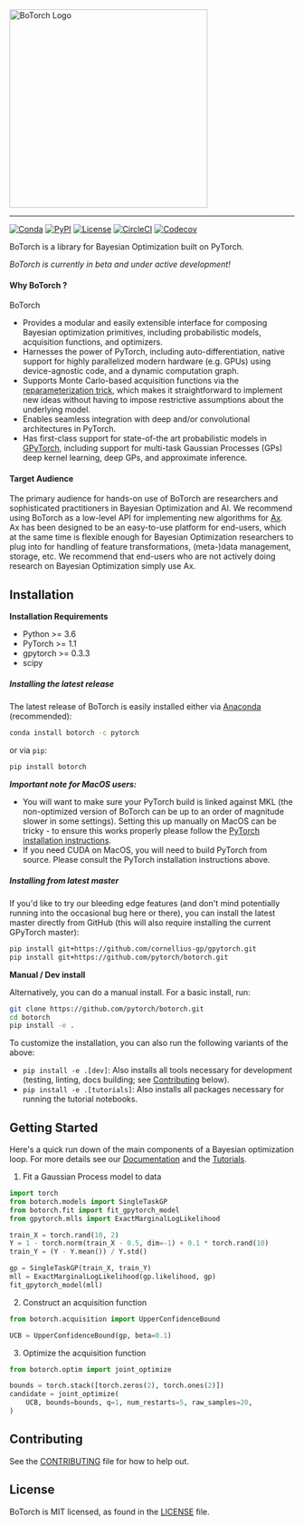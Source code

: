 <a href="https://botorch.org">
  <img width="350" src="./botorch_logo_lockup.svg" alt="BoTorch Logo" />
</a>

<hr/>

[![Conda](https://img.shields.io/conda/v/pytorch/botorch.svg)](https://anaconda.org/pytorch/botorch)
[![PyPI](https://img.shields.io/pypi/v/botorch.svg)](https://pypi.org/project/botorch)
[![License](https://img.shields.io/badge/license-MIT-green.svg)](LICENSE)
[![CircleCI](https://circleci.com/gh/pytorch/botorch.svg?style=shield)](https://circleci.com/gh/pytorch/botorch)
[![Codecov](https://img.shields.io/codecov/c/github/pytorch/botorch.svg)](https://codecov.io/github/pytorch/botorch)

BoTorch is a library for Bayesian Optimization built on PyTorch.

*BoTorch is currently in beta and under active development!*


#### Why BoTorch ?
BoTorch
* Provides a modular and easily extensible interface for composing Bayesian
  optimization primitives, including probabilistic models, acquisition functions,
  and optimizers.
* Harnesses the power of PyTorch, including auto-differentiation, native support
  for highly parallelized modern hardware (e.g. GPUs) using device-agnostic code,
  and a dynamic computation graph.
* Supports Monte Carlo-based acquisition functions via the
  [reparameterization trick](https://arxiv.org/abs/1312.6114), which makes it
  straightforward to implement new ideas without having to impose restrictive
  assumptions about the underlying model.
* Enables seamless integration with deep and/or convolutional architectures in PyTorch.
* Has first-class support for state-of-the art probabilistic models in
  [GPyTorch](http://www.gpytorch.ai/), including support for multi-task Gaussian
  Processes (GPs) deep kernel learning, deep GPs, and approximate inference.


#### Target Audience

The primary audience for hands-on use of BoTorch are researchers and
sophisticated practitioners in Bayesian Optimization and AI.
We recommend using BoTorch as a low-level API for implementing new algorithms
for [Ax](https://ax.dev). Ax has been designed to be an easy-to-use platform
for end-users, which at the same time is flexible enough for Bayesian
Optimization researchers to plug into for handling of feature transformations,
(meta-)data management, storage, etc.
We recommend that end-users who are not actively doing research on Bayesian
Optimization simply use Ax.


## Installation

**Installation Requirements**
- Python >= 3.6
- PyTorch >= 1.1
- gpytorch >= 0.3.3
- scipy


##### Installing the latest release

The latest release of BoTorch is easily installed either via
[Anaconda](https://www.anaconda.com/distribution/#download-section) (recommended):
```bash
conda install botorch -c pytorch
```
or via `pip`:
```bash
pip install botorch
```

***Important note for MacOS users:***
* You will want to make sure your PyTorch build is linked against MKL (the
  non-optimized version of BoTorch can be up to an order of magnitude slower in
  some settings). Setting this up manually on MacOS can be tricky - to ensure
  this works properly please follow the
  [PyTorch installation instructions](https://pytorch.org/get-started/locally/).
* If you need CUDA on MacOS, you will need to build PyTorch from source. Please
  consult the PyTorch installation instructions above.


##### Installing from latest master

If you'd like to try our bleeding edge features (and don't mind potentially
running into the occasional bug here or there), you can install the latest
master directly from GitHub (this will also require installing the current GPyTorch master):
```bash
pip install git+https://github.com/cornellius-gp/gpytorch.git
pip install git+https://github.com/pytorch/botorch.git
```

**Manual / Dev install**

Alternatively, you can do a manual install. For a basic install, run:
```bash
git clone https://github.com/pytorch/botorch.git
cd botorch
pip install -e .
```

To customize the installation, you can also run the following variants of the
above:
* `pip install -e .[dev]`: Also installs all tools necessary for development
  (testing, linting, docs building; see [Contributing](#contributing) below).
* `pip install -e .[tutorials]`: Also installs all packages necessary for running the tutorial notebooks.


## Getting Started

Here's a quick run down of the main components of a Bayesian optimization loop.
For more details see our [Documentation](https://botorch.org/docs/introduction) and the
[Tutorials](https://botorch.org/tutorials).

1. Fit a Gaussian Process model to data
  ```python
  import torch
  from botorch.models import SingleTaskGP
  from botorch.fit import fit_gpytorch_model
  from gpytorch.mlls import ExactMarginalLogLikelihood

  train_X = torch.rand(10, 2)
  Y = 1 - torch.norm(train_X - 0.5, dim=-1) + 0.1 * torch.rand(10)
  train_Y = (Y - Y.mean()) / Y.std()

  gp = SingleTaskGP(train_X, train_Y)
  mll = ExactMarginalLogLikelihood(gp.likelihood, gp)
  fit_gpytorch_model(mll)
  ```

2. Construct an acquisition function
  ```python
  from botorch.acquisition import UpperConfidenceBound

  UCB = UpperConfidenceBound(gp, beta=0.1)
  ```

3. Optimize the acquisition function
  ```python
  from botorch.optim import joint_optimize

  bounds = torch.stack([torch.zeros(2), torch.ones(2)])
  candidate = joint_optimize(
      UCB, bounds=bounds, q=1, num_restarts=5, raw_samples=20,
  )
  ```


## Contributing
See the [CONTRIBUTING](CONTRIBUTING.md) file for how to help out.


## License
BoTorch is MIT licensed, as found in the [LICENSE](LICENSE) file.
